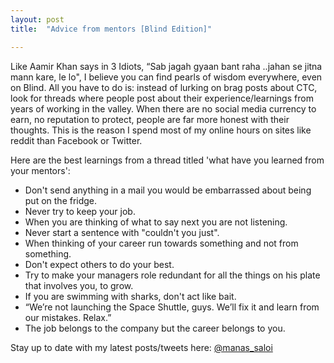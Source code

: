 ```yaml
---
layout: post
title:  "Advice from mentors [Blind Edition]"

---
```


Like Aamir Khan says in 3 Idiots, “Sab jagah gyaan bant raha ..jahan se jitna mann kare, le lo", I believe you can find pearls of wisdom everywhere, even on Blind. All you have to do is: instead of lurking on brag posts about CTC, look for threads where people post about their experience/learnings from years of working in the valley. When there are no social media currency to earn, no reputation to protect, people are far more honest with their thoughts. This is the reason I spend most of my online hours on sites like reddit than Facebook or Twitter.

Here are the best learnings from a thread titled 'what have you learned from your mentors':
- Don't send anything in a mail you would be embarrassed about being put on the fridge.
- Never try to keep your job.
- When you are thinking of what to say next you are not listening.
- Never start a sentence with "couldn't you just".
- When thinking of your career run towards something and not from something.
- Don't expect others to do your best.
- Try to make your managers role redundant for all the things on his plate that involves you, to grow.
- If you are swimming with sharks, don't act like bait.
- “We’re not launching the Space Shuttle, guys. We’ll fix it and learn from our mistakes. Relax.”
- The job belongs to the company but the career belongs to you.

Stay up to date with my latest posts/tweets here: [@manas_saloi](http://twitter.com/manas_saloi)

